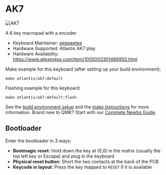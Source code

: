 # AK7

![AK7](https://i.imgur.com/vbPhB2T.jpg)

A 6 key macropad with a encoder

* Keyboard Maintainer: [peepeetee](https://github.com/peepeetee)
* Hardware Supported: Atlantis AK7 play
* Hardware Availability: https://www.aliexpress.com/item/1005003301486950.html

Make example for this keyboard (after setting up your build environment):

    make atlantis/ak7:default

Flashing example for this keyboard:

    make atlantis/ak7:default:flash

See the [build environment setup](https://docs.qmk.fm/#/getting_started_build_tools) and the [make instructions](https://docs.qmk.fm/#/getting_started_make_guide) for more information. Brand new to QMK? Start with our [Complete Newbs Guide](https://docs.qmk.fm/#/newbs).

## Bootloader

Enter the bootloader in 3 ways:

* **Bootmagic reset**: Hold down the key at (0,0) in the matrix (usually the top left key or Escape) and plug in the keyboard
* **Physical reset button**: Short the two contacts at the back of the PCB
* **Keycode in layout**: Press the key mapped to `RESET` if it is available
